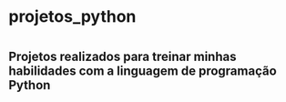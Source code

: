 # projetos_python
## Projetos realizados para treinar minhas habilidades com a linguagem de programação Python
